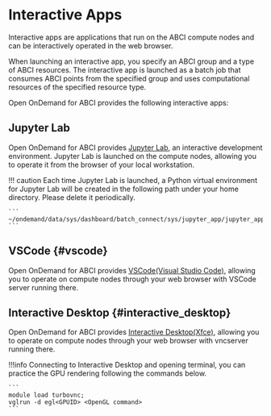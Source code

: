 # Interactive Apps

Interactive apps are applications that run on the ABCI compute nodes and can be interactively operated in the web browser.

When launching an interactive app, you specify an ABCI group and a type of ABCI resources.
The interactive app is launched as a batch job that consumes ABCI points from the specified group and uses computational resources of the specified resource type.

Open OnDemand for ABCI provides the following interactive apps:

## Jupyter Lab

Open OnDemand for ABCI provides [Jupyter Lab](https://jupyter.org/), an interactive development environment.
Jupyter Lab is launched on the compute nodes, allowing you to operate it from the browser of your local workstation.

!!! caution
    Each time Jupyter Lab is launched, a Python virtual environment for Jupyter Lab will be created in the following path under your home directory. Please delete it periodically.

    ```
    ~/ondemand/data/sys/dashboard/batch_connect/sys/jupyter_app/jupyter_app/output/
    ```

## VSCode {#vscode}

Open OnDemand for ABCI provides [VSCode(Visual Studio Code)](https://azure.microsoft.com/en-us/products/visual-studio-code), allowing you to operate on compute nodes through your web browser with VSCode server running there.

## Interactive Desktop {#interactive_desktop}

Open OnDemand for ABCI provides [Interactive Desktop(Xfce)](https://www.xfce.org/?lang=en), allowing you to operate on compute nodes through your web browser with vncserver running there.

!!!info
    Connecting to Interactive Desktop and opening terminal, you can practice the GPU rendering following the commands below.

    ```
    module load turbovnc;
    vglrun -d egl<GPUID> <OpenGL command>
    ```


